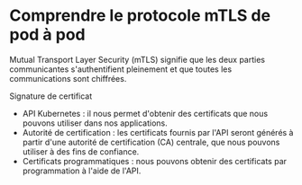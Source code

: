 # Comprendre le protocole mTLS de pod à pod
Mutual Transport Layer Security (mTLS) signifie que les deux parties communicantes s'authentifient pleinement et que toutes les communications sont chiffrées.<br>

Signature de certificat
- API Kubernetes : il nous permet d'obtenir des certificats que nous pouvons utiliser dans nos applications.
- Autorité de certification : les certificats fournis par l'API seront générés à partir d'une autorité de certification (CA) centrale, que nous pouvons utiliser à des fins de confiance.
- Certificats programmatiques : nous pouvons obtenir des certificats par programmation à l'aide de l'API.
